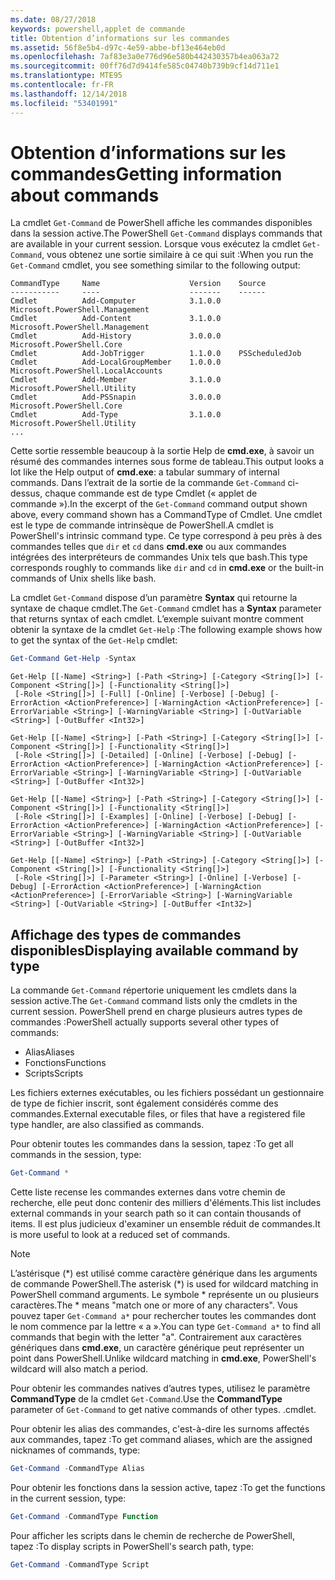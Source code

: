 ```yaml
---
ms.date: 08/27/2018
keywords: powershell,applet de commande
title: Obtention d’informations sur les commandes
ms.assetid: 56f8e5b4-d97c-4e59-abbe-bf13e464eb0d
ms.openlocfilehash: 7af83e3a0e776d96e580b442430357b4ea063a72
ms.sourcegitcommit: 00ff76d7d9414fe585c04740b739b9cf14d711e1
ms.translationtype: MTE95
ms.contentlocale: fr-FR
ms.lasthandoff: 12/14/2018
ms.locfileid: "53401991"
---
```

# <a name="getting-information-about-commands"></a><span data-ttu-id="45afd-103">Obtention d’informations sur les commandes</span><span class="sxs-lookup"><span data-stu-id="45afd-103">Getting information about commands</span></span>

<span data-ttu-id="45afd-104">La cmdlet `Get-Command` de PowerShell affiche les commandes disponibles dans la session active.</span><span class="sxs-lookup"><span data-stu-id="45afd-104">The PowerShell `Get-Command` displays commands that are available in your current session.</span></span>
<span data-ttu-id="45afd-105">Lorsque vous exécutez la cmdlet `Get-Command`, vous obtenez une sortie similaire à ce qui suit :</span><span class="sxs-lookup"><span data-stu-id="45afd-105">When you run the `Get-Command` cmdlet, you see something similar to the following output:</span></span>

```output
CommandType     Name                    Version    Source
-----------     ----                    -------    ------
Cmdlet          Add-Computer            3.1.0.0    Microsoft.PowerShell.Management
Cmdlet          Add-Content             3.1.0.0    Microsoft.PowerShell.Management
Cmdlet          Add-History             3.0.0.0    Microsoft.PowerShell.Core
Cmdlet          Add-JobTrigger          1.1.0.0    PSScheduledJob
Cmdlet          Add-LocalGroupMember    1.0.0.0    Microsoft.PowerShell.LocalAccounts
Cmdlet          Add-Member              3.1.0.0    Microsoft.PowerShell.Utility
Cmdlet          Add-PSSnapin            3.0.0.0    Microsoft.PowerShell.Core
Cmdlet          Add-Type                3.1.0.0    Microsoft.PowerShell.Utility
...
```

<span data-ttu-id="45afd-106">Cette sortie ressemble beaucoup à la sortie Help de **cmd.exe**, à savoir un résumé des commandes internes sous forme de tableau.</span><span class="sxs-lookup"><span data-stu-id="45afd-106">This output looks a lot like the Help output of **cmd.exe**: a tabular summary of internal commands.</span></span> <span data-ttu-id="45afd-107">Dans l’extrait de la sortie de la commande `Get-Command` ci-dessus, chaque commande est de type Cmdlet (« applet de commande »).</span><span class="sxs-lookup"><span data-stu-id="45afd-107">In the excerpt of the `Get-Command` command output shown above, every command shown has a CommandType of Cmdlet.</span></span> <span data-ttu-id="45afd-108">Une cmdlet est le type de commande intrinsèque de PowerShell.</span><span class="sxs-lookup"><span data-stu-id="45afd-108">A cmdlet is PowerShell's intrinsic command type.</span></span> <span data-ttu-id="45afd-109">Ce type correspond à peu près à des commandes telles que `dir` et `cd` dans **cmd.exe** ou aux commandes intégrées des interpréteurs de commandes Unix tels que bash.</span><span class="sxs-lookup"><span data-stu-id="45afd-109">This type corresponds roughly to commands like `dir` and `cd` in **cmd.exe** or the built-in commands of Unix shells like bash.</span></span>

<span data-ttu-id="45afd-110">La cmdlet `Get-Command` dispose d’un paramètre **Syntax** qui retourne la syntaxe de chaque cmdlet.</span><span class="sxs-lookup"><span data-stu-id="45afd-110">The `Get-Command` cmdlet has a **Syntax** parameter that returns syntax of each cmdlet.</span></span> <span data-ttu-id="45afd-111">L’exemple suivant montre comment obtenir la syntaxe de la cmdlet `Get-Help` :</span><span class="sxs-lookup"><span data-stu-id="45afd-111">The following example shows how to get the syntax of the `Get-Help` cmdlet:</span></span>

```powershell
Get-Command Get-Help -Syntax
```

```output
Get-Help [[-Name] <String>] [-Path <String>] [-Category <String[]>] [-Component <String[]>] [-Functionality <String[]>]
 [-Role <String[]>] [-Full] [-Online] [-Verbose] [-Debug] [-ErrorAction <ActionPreference>] [-WarningAction <ActionPreference>] [-ErrorVariable <String>] [-WarningVariable <String>] [-OutVariable <String>] [-OutBuffer <Int32>]

Get-Help [[-Name] <String>] [-Path <String>] [-Category <String[]>] [-Component <String[]>] [-Functionality <String[]>]
 [-Role <String[]>] [-Detailed] [-Online] [-Verbose] [-Debug] [-ErrorAction <ActionPreference>] [-WarningAction <ActionPreference>] [-ErrorVariable <String>] [-WarningVariable <String>] [-OutVariable <String>] [-OutBuffer <Int32>]

Get-Help [[-Name] <String>] [-Path <String>] [-Category <String[]>] [-Component <String[]>] [-Functionality <String[]>]
 [-Role <String[]>] [-Examples] [-Online] [-Verbose] [-Debug] [-ErrorAction <ActionPreference>] [-WarningAction <ActionPreference>] [-ErrorVariable <String>] [-WarningVariable <String>] [-OutVariable <String>] [-OutBuffer <Int32>]

Get-Help [[-Name] <String>] [-Path <String>] [-Category <String[]>] [-Component <String[]>] [-Functionality <String[]>]
 [-Role <String[]>] [-Parameter <String>] [-Online] [-Verbose] [-Debug] [-ErrorAction <ActionPreference>] [-WarningAction <ActionPreference>] [-ErrorVariable <String>] [-WarningVariable <String>] [-OutVariable <String>] [-OutBuffer <Int32>]
```

## <a name="displaying-available-command-by-type"></a><span data-ttu-id="45afd-112">Affichage des types de commandes disponibles</span><span class="sxs-lookup"><span data-stu-id="45afd-112">Displaying available command by type</span></span>

<span data-ttu-id="45afd-113">La commande `Get-Command` répertorie uniquement les cmdlets dans la session active.</span><span class="sxs-lookup"><span data-stu-id="45afd-113">The `Get-Command` command lists only the cmdlets in the current session.</span></span> <span data-ttu-id="45afd-114">PowerShell prend en charge plusieurs autres types de commandes :</span><span class="sxs-lookup"><span data-stu-id="45afd-114">PowerShell actually supports several other types of commands:</span></span>

- <span data-ttu-id="45afd-115">Alias</span><span class="sxs-lookup"><span data-stu-id="45afd-115">Aliases</span></span>
- <span data-ttu-id="45afd-116">Fonctions</span><span class="sxs-lookup"><span data-stu-id="45afd-116">Functions</span></span>
- <span data-ttu-id="45afd-117">Scripts</span><span class="sxs-lookup"><span data-stu-id="45afd-117">Scripts</span></span>

<span data-ttu-id="45afd-118">Les fichiers externes exécutables, ou les fichiers possédant un gestionnaire de type de fichier inscrit, sont également considérés comme des commandes.</span><span class="sxs-lookup"><span data-stu-id="45afd-118">External executable files, or files that have a registered file type handler, are also classified as commands.</span></span>

<span data-ttu-id="45afd-119">Pour obtenir toutes les commandes dans la session, tapez :</span><span class="sxs-lookup"><span data-stu-id="45afd-119">To get all commands in the session, type:</span></span>

```powershell
Get-Command *
```

<span data-ttu-id="45afd-120">Cette liste recense les commandes externes dans votre chemin de recherche, elle peut donc contenir des milliers d'éléments.</span><span class="sxs-lookup"><span data-stu-id="45afd-120">This list includes external commands in your search path so it can contain thousands of items.</span></span>
<span data-ttu-id="45afd-121">Il est plus judicieux d'examiner un ensemble réduit de commandes.</span><span class="sxs-lookup"><span data-stu-id="45afd-121">It is more useful to look at a reduced set of commands.</span></span>

> [!NOTE]
> <span data-ttu-id="45afd-122">L’astérisque (\*) est utilisé comme caractère générique dans les arguments de commande PowerShell.</span><span class="sxs-lookup"><span data-stu-id="45afd-122">The asterisk (\*) is used for wildcard matching in PowerShell command arguments.</span></span> <span data-ttu-id="45afd-123">Le symbole \* représente un ou plusieurs caractères.</span><span class="sxs-lookup"><span data-stu-id="45afd-123">The \* means "match one or more of any characters".</span></span> <span data-ttu-id="45afd-124">Vous pouvez taper `Get-Command a*` pour rechercher toutes les commandes dont le nom commence par la lettre « a ».</span><span class="sxs-lookup"><span data-stu-id="45afd-124">You can type `Get-Command a*` to find all commands that begin with the letter "a".</span></span> <span data-ttu-id="45afd-125">Contrairement aux caractères génériques dans **cmd.exe**, un caractère générique peut représenter un point dans PowerShell.</span><span class="sxs-lookup"><span data-stu-id="45afd-125">Unlike wildcard matching in **cmd.exe**, PowerShell's wildcard will also match a period.</span></span>

<span data-ttu-id="45afd-126">Pour obtenir les commandes natives d’autres types, utilisez le paramètre **CommandType** de la cmdlet `Get-Command`.</span><span class="sxs-lookup"><span data-stu-id="45afd-126">Use the **CommandType** parameter of `Get-Command` to get native commands of other types.</span></span>
<span data-ttu-id="45afd-127">.</span><span class="sxs-lookup"><span data-stu-id="45afd-127">cmdlet.</span></span>

<span data-ttu-id="45afd-128">Pour obtenir les alias des commandes, c'est-à-dire les surnoms affectés aux commandes, tapez :</span><span class="sxs-lookup"><span data-stu-id="45afd-128">To get command aliases, which are the assigned nicknames of commands, type:</span></span>

```powershell
Get-Command -CommandType Alias
```

<span data-ttu-id="45afd-129">Pour obtenir les fonctions dans la session active, tapez :</span><span class="sxs-lookup"><span data-stu-id="45afd-129">To get the functions in the current session, type:</span></span>

```powershell
Get-Command -CommandType Function
```

<span data-ttu-id="45afd-130">Pour afficher les scripts dans le chemin de recherche de PowerShell, tapez :</span><span class="sxs-lookup"><span data-stu-id="45afd-130">To display scripts in PowerShell's search path, type:</span></span>

```powershell
Get-Command -CommandType Script
```